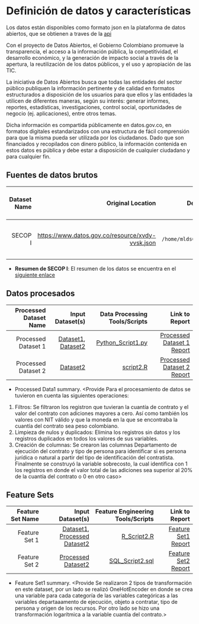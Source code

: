 # Definición de datos y características

Los datos están disponibles como formato json en la plataforma de datos abiertos, que se obtienen a traves de la [api](https://www.datos.gov.co/resource/xvdy-vvsk.json)
 
Con el proyecto de Datos Abiertos, el Gobierno Colombiano promueve la transparencia, el acceso a la información pública, la competitividad, el desarrollo económico, y la generación de impacto social a través de la apertura, la reutilización de los datos públicos, y el uso y apropiación de las TIC.

La iniciativa de Datos Abiertos busca que todas las entidades del sector público publiquen la información pertinente y de calidad en formatos estructurados a disposición de los usuarios para que ellos y las entidades la utilicen de diferentes maneras, según su interés: generar informes, reportes, estadísticas, investigaciones, control social, oportunidades de negocio (ej. aplicaciones), entre otros temas.

Dicha información es compartida públicamente en datos.gov.co, en formatos digitales estandarizados con una estructura de fácil comprensión para que la misma pueda ser utilizada por los ciudadanos. Dado que son financiados y recopilados con dinero público, la información contenida en estos datos es pública y debe estar a disposición de cualquier ciudadano y para cualquier fin.



## Fuentes de datos brutos

| Dataset Name | Original Location   | Destination Location  | Data Movement Tools / Scripts | Link to Report |
| ---:| ---: | ---: | ---: | -----: |
| SECOP I | https://www.datos.gov.co/resource/xvdy-vvsk.json | `/home/mlds6_sbkfcp/data/raw/` | [uso de `make leerDatos`](https://raw.githubusercontent.com/isbelloq/mlds6/main/makefile) | [Reporte al demo de secop](https://github.com/isbelloq/mlds6/raw/main/docs/data/secop_summary.html)|


* **Resumen de SECOP I**: El resumen de los datos se encuentra en el [siguiente enlace](https://nash3025.github.io/)


## Datos procesados
| Processed Dataset Name | Input Dataset(s)   | Data Processing Tools/Scripts | Link to Report |
| ---:| ---: | ---: | ---: | 
| Processed Dataset 1 | [Dataset1](link/to/dataset1/report), [Dataset2](link/to/dataset2/report) | [Python_Script1.py](link/to/python/script/file/in/Code) | [Processed Dataset 1 Report](link/to/report1)|
| Processed Dataset 2 | [Dataset2](link/to/dataset2/report) |[script2.R](link/to/R/script/file/in/Code) | [Processed Dataset 2 Report](link/to/report2)|
* Processed Data1 summary. <Provide Para el  procesamiento de datos se tuvieron en cuenta las siguientes operaciones:
1. Filtros: Se filtraron los registron que tuvieran la cuantía de contrato y el valor del contrato con adiciones mayores a cero. Así como también los valores con NIT válido y que la moneda en la que se encontraba la cuantía del contrato sea peso colombiano.
2. Limpieza de nulos y duplicados: Elimina los registros sin datos y los registros duplicados en todos los valores de sus variables.
3. Creación de columnas: Se crearon las columnas Departamento de ejecución del contrato y tipo de persona para identificar si es persona jurídica o natural a partir del tipo de identificación del contratista. Finalmente se construyó la variable sobrecosto, la cual identifica con 1 los registros en donde el valor total de las adiciones sea superior al 20% de la cuantía del contrato o 0 en otro caso>


## Feature Sets

| Feature Set Name | Input Dataset(s)   | Feature Engineering Tools/Scripts | Link to Report |
| ---:| ---: | ---: | ---: | 
| Feature Set 1 | [Dataset1](link/to/dataset1/report), [Processed Dataset2](link/to/dataset2/report) | [R_Script2.R](link/to/R/script/file/in/Code) | [Feature Set1 Report](link/to/report1)|
| Feature Set 2 | [Processed Dataset2](link/to/dataset2/report) |[SQL_Script2.sql](link/to/sql/script/file/in/Code) | [Feature Set2 Report](link/to/report2)|

* Feature Set1 summary. <Provide Se realizaron 2 tipos de transformación en este dataset, por un lado se realizó OneHotEncoder en donde se crea una variable para cada categoría de las variables categóricas a las variables departaaamento de ejecución, objeto a contratar, tipo de persona y origen de los recursos. Por otro lado se hizo una transformación logarítmica a la variable cuantía del contrato.>
